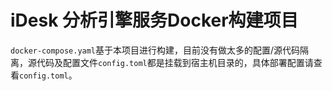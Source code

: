 # iDesk 分析引擎服务Docker构建项目

```docker-compose.yaml```基于本项目进行构建，目前没有做太多的配置/源代码隔离，源代码及配置文件```config.toml```都是挂载到宿主机目录的，具体部署配置请查看```config.toml```。